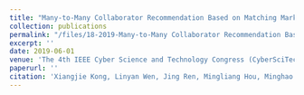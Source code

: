 ```yaml
---
title: "Many-to-Many Collaborator Recommendation Based on Matching Markets Theory"
collection: publications
permalink: "/files/18-2019-Many-to-Many Collaborator Recommendation Based on Matching Markets Theory.pdf"
excerpt: ''
date: 2019-06-01
venue: 'The 4th IEEE Cyber Science and Technology Congress (CyberSciTech)'
paperurl: ''
citation: 'Xiangjie Kong, Linyan Wen, Jing Ren, Mingliang Hou, Minghao Zhang, Kang Liu and Feng Xia. Many-to-Many Collaborator Recommendation Based on Matching Markets Theory, <i>The 4th IEEE Cyber Science and Technology Congress (CyberSciTech)</i>, Fukuoka, Japan, August 5-8, 2019.'
---
```

